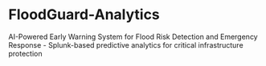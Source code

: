 # FloodGuard-Analytics
AI-Powered Early Warning System for Flood Risk Detection and Emergency Response - Splunk-based predictive analytics for critical infrastructure protection
